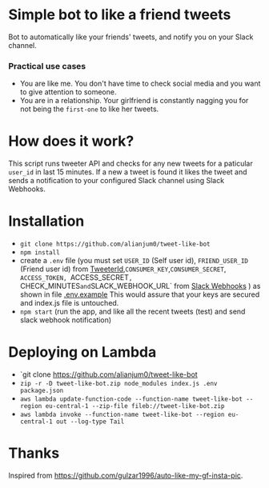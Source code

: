 # Simple bot to like a friend tweets

Bot to automatically like your friends' tweets, and notify you on your Slack channel.

### Practical use cases

 - You are like me. You don't have time to check social media and you want to give attention to someone.
 - You are in a relationship. Your girlfriend is constantly nagging you for not being the `first-one` to like her tweets.

How does it work?
================  

 This script runs tweeter API and checks for any new tweets for a paticular `user_id` in last 15 minutes. If a new a tweet is found it likes the tweet and sends a notification to your configured Slack channel using Slack Webhooks.

Installation
===============

 - `git clone https://github.com/alianjum0/tweet-like-bot`
 - `npm install`
 - create a `.env` file (you must set `USER_ID` (Self user id), `FRIEND_USER_ID` (Friend user id) from [TweeterId](https://tweeterid.com),`CONSUMER_KEY`,`CONSUMER_SECRET`, `ACCESS_TOKEN, `ACCESS_SECRET`, `CHECK_MINUTES` and `SLACK_WEBHOOK_URL` from [Slack Webhooks](https://api.slack.com/incoming-webhooks) ) as shown in file [.env.example](/env.example)
 This would assure that your keys are secured and index.js file is untouched.
 - `npm start` (run the app, and like all the recent tweets (test) and send slack webhook notification)

Deploying on Lambda
===============

 - `git clone https://github.com/alianjum0/tweet-like-bot
 - `zip -r -D tweet-like-bot.zip node_modules index.js .env package.json`
 - `aws lambda update-function-code --function-name tweet-like-bot --region eu-central-1 --zip-file fileb://tweet-like-bot.zip`
 - `aws lambda invoke --function-name tweet-like-bot --region eu-central-1 out
   --log-type Tail`


 Thanks
=================

Inspired from https://github.com/gulzar1996/auto-like-my-gf-insta-pic.
